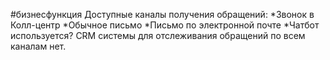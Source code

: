 #бизнесфункция 
Доступные каналы получения обращений:
*Звонок в Колл-центр
*Обычное письмо
*Письмо по электронной почте
*Чатбот используется?
CRM системы для отслеживания обращений по всем каналам нет.